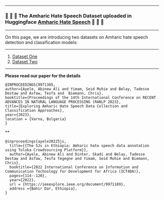 ----
###  :tada: :tada:  :tada: The Amharic Hate Speech Dataset uploaded in Huggingface [Amharic Hate Speech](https://huggingface.co/datasets/uhhlt/amharichatespeechranlp) :tada: :tada: :tada:  

----

On this page, we are introducing two datasets on Amharic hate speech detection and classification models:

----
1. [Dataset One](Data/RANLP2023)
1. [Dataset Two](Data/ICT4DA)
----
**Please read our paper for the details**

```
@INPROCEEDINGS{9971385,  
author={Ayele, Abinew Ali and Yimam, Seid Muhie and Belay, Tadesse Destaw and Asfaw, Tesfa and  Biemann, Chris},  
booktitle={Proceedings of the 14th International Conference on RECENT ADVANCES IN NATURAL LANGUAGE PROCESSING (RANLP 2023},   
title={Exploring Amharic Hate Speech Data Collection and Classification Approaches},   
year={2023},    
location = {Varna, Bulgaria}
}
```
** 
```
@inproceedings{ayele20225js,
  title={{The 5Js in Ethiopia: Amharic hate speech data annotation using Toloka Crowdsourcing Platform}},
  author={Ayele, Abinew Ali and Dinter, Skadi and Belay, Tadesse Destaw and Asfaw, Tesfa Tegegne and Yimam, Seid Muhie and Biemann, Chris},
  booktitle={2022 International Conference on Information and Communication Technology for Development for Africa (ICT4DA)},
  pages={114--120},
  year={2022},
  url = {https://ieeexplore.ieee.org/document/9971189},
  address ={Bahir Dar, Ethiopia},
}
```

